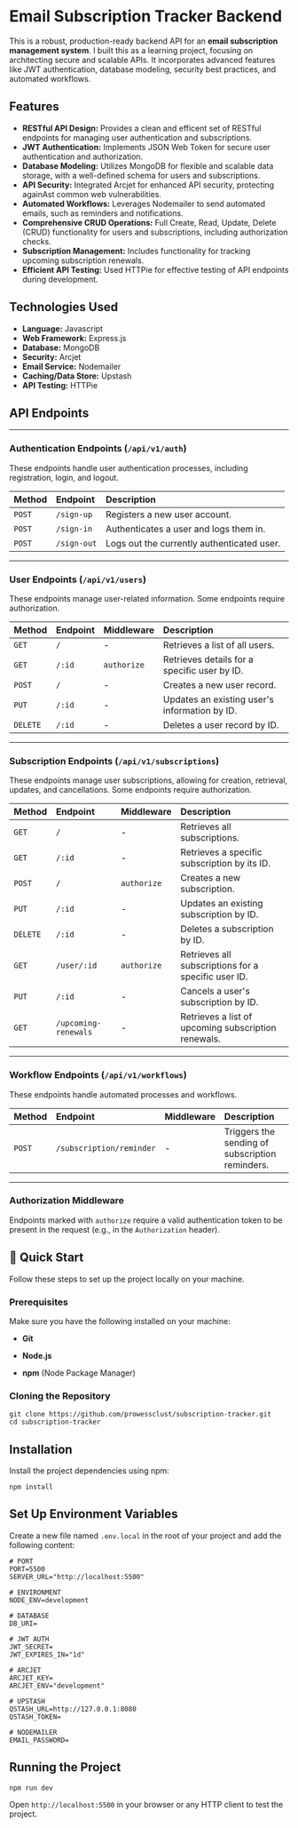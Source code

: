 # Email Subscription Tracker Backend
This is a robust, production-ready backend API for an **email subscription management system**. I built this as a learning project, focusing on architecting secure and scalable APIs. It incorporates advanced features like JWT authentication, database modeling, security best practices, and automated workflows.

## Features
- **RESTful API Design:** Provides a clean and efficent set of RESTful endpoints for managing user authentication and subscriptions.
- **JWT Authentication:** Implements JSON Web Token for secure user authentication and authorization.
- **Database Modeling:** Utilizes MongoDB for flexible and scalable data storage, with a well-defined schema for users and subscriptions.
- **API Security:** Integrated Arcjet for enhanced API security, protecting againAst common web vulnerabilities.
- **Automated Workflows:** Leverages Nodemailer to send automated emails, such as reminders and notifications.
- **Comprehensive CRUD Operations:** Full Create, Read, Update, Delete (CRUD) functionality for users and subscriptions, including authorization checks.
- **Subscription Management:** Includes functionality for tracking upcoming subscription renewals.
- **Efficient API Testing:** Used HTTPie for effective testing of API endpoints during development.

## Technologies Used
- **Language:** Javascript
- **Web Framework:** Express.js
- **Database:** MongoDB
- **Security:** Arcjet
- **Email Service:** Nodemailer
- **Caching/Data Store:** Upstash
- **API Testing:** HTTPie

## API Endpoints

---

### Authentication Endpoints (`/api/v1/auth`)

These endpoints handle user authentication processes, including registration, login, and logout.

| Method | Endpoint | Description |
| :----- | :---------- | :------------------------------ |
| `POST` | `/sign-up` | Registers a new user account. |
| `POST` | `/sign-in` | Authenticates a user and logs them in. |
| `POST` | `/sign-out` | Logs out the currently authenticated user. |

---

### User Endpoints (`/api/v1/users`)

These endpoints manage user-related information. Some endpoints require authorization.

| Method | Endpoint | Middleware | Description |
| :------- | :-------- | :--------- | :------------------------------------ |
| `GET` | `/` | \- | Retrieves a list of all users. |
| `GET` | `/:id` | `authorize` | Retrieves details for a specific user by ID. |
| `POST` | `/` | \- | Creates a new user record. |
| `PUT` | `/:id` | \- | Updates an existing user's information by ID. |
| `DELETE` | `/:id` | \- | Deletes a user record by ID. |

---

### Subscription Endpoints (`/api/v1/subscriptions`)

These endpoints manage user subscriptions, allowing for creation, retrieval, updates, and cancellations. Some endpoints require authorization.

| Method | Endpoint | Middleware | Description |
| :------- | :----------------------- | :--------- | :------------------------------------------ |
| `GET` | `/` | \- | Retrieves all subscriptions. |
| `GET` | `/:id` | \- | Retrieves a specific subscription by its ID. |
| `POST` | `/` | `authorize` | Creates a new subscription. |
| `PUT` | `/:id` | \- | Updates an existing subscription by ID. |
| `DELETE` | `/:id` | \- | Deletes a subscription by ID. |
| `GET` | `/user/:id` | `authorize` | Retrieves all subscriptions for a specific user ID. |
| `PUT` | `/:id` | \- | Cancels a user's subscription by ID. |
| `GET` | `/upcoming-renewals` | \- | Retrieves a list of upcoming subscription renewals. |

---

### Workflow Endpoints (`/api/v1/workflows`)

These endpoints handle automated processes and workflows.

| Method | Endpoint | Middleware | Description |
| :----- | :--------------------- | :--------- | :--------------------------------------------- |
| `POST` | `/subscription/reminder` | \- | Triggers the sending of subscription reminders. |

---

### Authorization Middleware

Endpoints marked with `authorize` require a valid authentication token to be present in the request (e.g., in the `Authorization` header).

## 🤸 Quick Start

Follow these steps to set up the project locally on your machine.

### Prerequisites

Make sure you have the following installed on your machine:

-   **Git**
    
-   **Node.js**
    
-   **npm** (Node Package Manager)
    

### Cloning the Repository

```
git clone https://github.com/prowessclust/subscription-tracker.git
cd subscription-tracker
```

## Installation

Install the project dependencies using npm:

```
npm install
```

## Set Up Environment Variables

Create a new file named `.env.local` in the root of your project and add the following content:

```
# PORT
PORT=5500
SERVER_URL="http://localhost:5500"

# ENVIRONMENT
NODE_ENV=development

# DATABASE
DB_URI=

# JWT AUTH
JWT_SECRET=
JWT_EXPIRES_IN="1d"

# ARCJET
ARCJET_KEY=
ARCJET_ENV="development"

# UPSTASH
QSTASH_URL=http://127.0.0.1:8080
QSTASH_TOKEN=

# NODEMAILER
EMAIL_PASSWORD=
```

## Running the Project

```
npm run dev
```

Open `http://localhost:5500` in your browser or any HTTP client to test the project.
